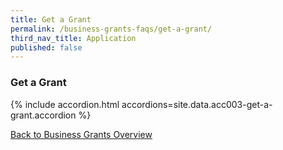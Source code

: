 ```yaml
---
title: Get a Grant
permalink: /business-grants-faqs/get-a-grant/
third_nav_title: Application
published: false
---
```


### Get a Grant

{% include accordion.html accordions=site.data.acc003-get-a-grant.accordion %}

[Back to Business Grants Overview](/business-grants-portal/)
